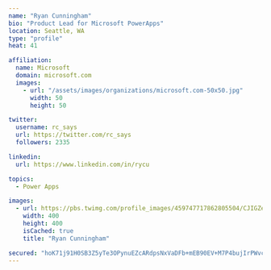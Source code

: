 ```yaml
---
name: "Ryan Cunningham"
bio: "Product Lead for Microsoft PowerApps"
location: Seattle, WA
type: "profile"
heat: 41

affiliation:
  name: Microsoft
  domain: microsoft.com
  images:
    - url: "/assets/images/organizations/microsoft.com-50x50.jpg"
      width: 50
      height: 50

twitter:
  username: rc_says
  url: https://twitter.com/rc_says
  followers: 2335

linkedin:
  url: https://www.linkedin.com/in/rycu

topics:
  - Power Apps

images:
  - url: https://pbs.twimg.com/profile_images/459747717862805504/CJIGZejd_400x400.png
    width: 400
    height: 400
    isCached: true
    title: "Ryan Cunningham"

secured: "hoK71j91H0SB3Z5yTe3OPynuEZcARdpsNxVaDFb+mEB90EV+M7P4bujIrPWvcU9HUl4FpBVNbrRUztr1HChg9TJeo5BnEYQnmJeRce/xOKMDVjUUeeIdrOtq3EdY4Y4Q8ozwszJYyvFoNaqRabDAJByr1kZ38LZrlZGzCNvnWEK6IRQrqYcj3IYWi8mQPjKp86LKCeZQAB/k96VwbK/j0qHLtvs5MD2QhnM7Rgh7yRX38ixdVRr4pfdiTMKEul4H4QgmSyJID8VnDtRy8gBGiP5MKlumOKSlprQeTyGftjwmhuAXqzF36UnUIxR5REw6MTf0JS1pFK3/6BAhkbjT93jv8YjUhkJ9GP8dyFAZWkhTz3W88JDQu7u/zGLBXKM8qIrIBmAqwJrwVJVon3x/v0VXyttYiRKoJSibGHbzHi0=;cDcbbzvfctqLIC6/2rVLKw=="
---
```


